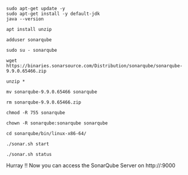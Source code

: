   ````
sudo apt-get update -y
sudo apt-get install -y default-jdk
java --version
````
````
apt install unzip
````
````
adduser sonarqube
````
````
sudo su - sonarqube
````
````
wget https://binaries.sonarsource.com/Distribution/sonarqube/sonarqube-9.9.0.65466.zip
````
````
unzip *
````
````
mv sonarqube-9.9.0.65466 sonarqube
````
````
rm sonarqube-9.9.0.65466.zip
````
````
chmod -R 755 sonarqube
````
````
chown -R sonarqube:sonarqube sonarqube
````
````
cd sonarqube/bin/linux-x86-64/
````
````
./sonar.sh start
````
````
./sonar.sh status
````

Hurray !! Now you can access the SonarQube Server on http://<ip-address>:9000
